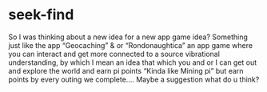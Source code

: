 # seek-find
So I was thinking about a new idea for a new app game idea? Something just like the app “Geocaching” &amp; or “Rondonaughtica” an app game where you can interact and get more connected to a source vibrational understanding, by which I mean an idea that which you and or I can get out and explore the world and earn pi points “Kinda like Mining pi” but earn points by every outing we complete…. Maybe a suggestion what do u think?
